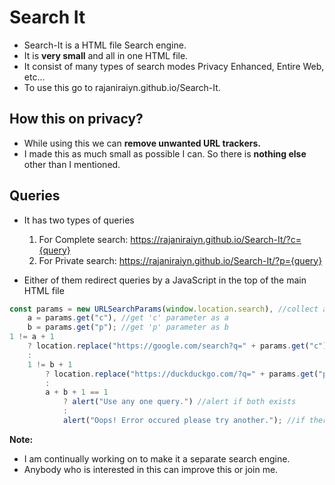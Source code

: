 # Search It
*   Search-It is a HTML file Search engine.
*   It is **very small** and all in one HTML file.
*   It consist of many types of search modes Privacy Enhanced, Entire Web, etc...
*   To use this go to rajaniraiyn.github.io/Search-It.

## How this on privacy?
*   While using this we can **remove unwanted URL trackers.**
*   I made this as much small as possible I can. So there is **nothing else** other than I mentioned.

## Queries
*   It has two types of queries
      1.  For Complete search: https://rajaniraiyn.github.io/Search-It/?c={query}
      2.  For Private search: https://rajaniraiyn.github.io/Search-It/?p={query}

*   Either of them redirect queries by a JavaScript in the top of the main HTML file

```javascript
const params = new URLSearchParams(window.location.search), //collect all parameters as parms
    a = params.get("c"), //get 'c' parameter as a
    b = params.get("p"); //get 'p' parameter as b
1 != a + 1 
    ? location.replace("https://google.com/search?q=" + params.get("c"))  //replaces the URL
    : 
    1 != b + 1
        ? location.replace("https://duckduckgo.com/?q=" + params.get("p")) //replaces the URL
        : 
        a + b + 1 == 1
            ? alert("Use any one query.") //alert if both exists
            : 
            alert("Oops! Error occured please try another."); //if there is empty query in url, display error
```

**Note:**
*   I am continually working on to make it a separate search engine.
*   Anybody who is interested in this can improve this or join me.
